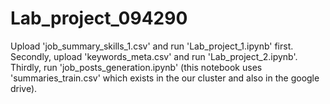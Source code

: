 # Lab_project_094290
Upload 'job_summary_skills_1.csv' and run 'Lab_project_1.ipynb' first.
Secondly, upload 'keywords_meta.csv' and run 'Lab_project_2.ipynb'.
Thirdly, run 'job_posts_generation.ipynb' (this notebook uses 'summaries_train.csv' which exists in the our cluster and also in the google drive).  
